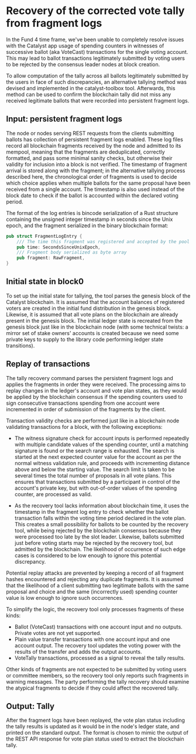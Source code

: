 # Recovery of the corrected vote tally from fragment logs

In the Fund 4 time frame, we've been unable to completely resolve issues
with the Catalyst app usage of spending counters in witnesses of successive
ballot (aka VoteCast) transactions for the single voting account.
This may lead to ballot transactions legitimately submitted by voting users
to be rejected by the consensus leader nodes at block creation.

To allow computation of the tally across all ballots legitimately submitted
by the users in face of such discrepancies, an alternative
tallying method was devised and implemented in the catalyst-toolbox tool.
Afterwards, this method can be used to confirm the blockchain tally did not
miss any received legitimate ballots that were recorded into persistent
fragment logs.

## Input: persistent fragment logs

The node or nodes serving REST requests from the clients submitting ballots
has collection of persistent fragment logs enabled. These log files record all
blockchain fragments received by the node and admitted to its mempool,
meaning that the fragments are deduplicated, correctly formatted, and pass some
minimal sanity checks, but otherwise their validity for inclusion into a block
is not verified. The timestamp of fragment arrival is stored along with the
fragment; in the alternative tallying process described here, the chronological
order of fragments is used to decide which choice applies when multiple ballots
for the same proposal have been received from a single account. The timestamp
is also used instead of the block date to check if the ballot is accounted
within the declared voting period.

The format of the log entries is bincode serialization of a Rust structure
containing the unsigned integer timestamp in seconds since the Unix epoch,
and the fragment serialized in the binary blockchain format: 

```rust
pub struct FragmentLogEntry {
    /// The time this fragment was registered and accepted by the pool
    pub time: SecondsSinceUnixEpoch,
    /// Fragment body serialized as byte array
    pub fragment: RawFragment,
}
```

## Initial state in block0

To set up the initial state for tallying, the tool parses the
genesis block of the Catalyst blockchain. It is assumed that the account
balances of registered voters are created in the initial fund distribution
in the genesis block. Likewise, it is assumed that all vote plans on the
blockchain are already present in the genesis block. The initial ledger state
is recreated from the genesis block just like in the blockchain node
(with some technical twists: a mirror set of stake owners' accounts is created
because we need some private keys to supply to the library code performing
ledger state transitions).

## Replay of transactions

The tally recovery command parses the persistent fragment logs and applies
the fragments in order they were received. The processing aims to replay
changes in the ledger's account and vote plan states, as they would be
applied by the blockchain consensus if the spending counters used
to sign consecutive transactions spending from one account were incremented
in order of submission of the fragments by the client.

Transaction validity checks are performed just like in a blockchain node
validating transactions for a block, with the following exceptions:

* The witness signature check for account inputs is performed repeatedly
with multiple candidate values of the spending counter, until a matching
signature is found or the search range is exhausted. The search is started
at the next expected counter value for the account as per the normal witness
validation rule, and proceeds with incrementing distance above and below
the starting value. The search limit is taken to be several times the total
number of proposals in all vote plans. This ensures that transactions
submitted by a participant in control of the account's private key, but
with out-of-order values of the spending counter, are processed as valid.

* As the recovery tool lacks information about blockchain time, it uses
the timestamp in the fragment log entry to check whether the ballot transaction
falls within the voting time period declared in the vote plan. This creates a
small possibility for ballots to be counted by the recovery tool, while
being rejected by the blockchain consensus because they were processed too
late by the slot leader. Likewise, ballots submitted just before voting starts
may be rejected by the recovery tool, but admitted by the blockchain.
The likelihood of occurrence of such edge cases is considered to be low enough
to ignore this potential discrepancy.

Potential replay attacks are prevented by keeping a record of all fragment
hashes encountered and rejecting any duplicate fragments. It is assumed that
the likelihood of a client submitting two legitimate ballots with the same
proposal and choice and the same (incorrectly used) spending counter value
is low enough to ignore such occurrences.

To simplify the logic, the recovery tool only processes fragments of
these kinds:

- Ballot (VoteCast) transactions with one account input and no outputs.
  Private votes are not yet supported.
- Plain value transfer transactions with one account input and one account
  output. The recovery tool updates the voting power with the results of
  the transfer and adds the output accounts.
- VoteTally transactions, processed as a signal to reveal the tally results.

Other kinds of fragments are not expected to be submitted by voting users
or committee members, so the recovery tool only reports such fragments
in warning messages. The party performing the tally recovery should examine
the atypical fragments to decide if they could affect the recovered tally.

## Output: Tally

After the fragment logs have been replayed, the vote plan status including
the tally results is updated as it would be in the node's ledger state,
and printed on the standard output.
The format is chosen to mimic the output of the REST API response for vote
plan status used to extract the blockchain tally.
